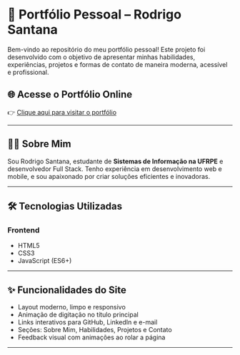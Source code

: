 # 🚀 Portfólio Pessoal – Rodrigo Santana

Bem-vindo ao repositório do meu portfólio pessoal! Este projeto foi desenvolvido com o objetivo de apresentar minhas habilidades, experiências, projetos e formas de contato de maneira moderna, acessível e profissional.

## 🌐 Acesse o Portfólio Online
👉 [Clique aqui para visitar o portfólio](https://rodrigosantana24.github.io/Portfolio/) 

---

## 🧑‍💻 Sobre Mim

Sou Rodrigo Santana, estudante de **Sistemas de Informação na UFRPE** e desenvolvedor Full Stack. Tenho experiência em desenvolvimento web e mobile, e sou apaixonado por criar soluções eficientes e inovadoras.

---

## 🛠️ Tecnologias Utilizadas

### Frontend
- HTML5
- CSS3
- JavaScript (ES6+)
---

## ✨ Funcionalidades do Site

- Layout moderno, limpo e responsivo
- Animação de digitação no título principal
- Links interativos para GitHub, LinkedIn e e-mail
- Seções: Sobre Mim, Habilidades, Projetos e Contato
- Feedback visual com animações ao rolar a página

---

